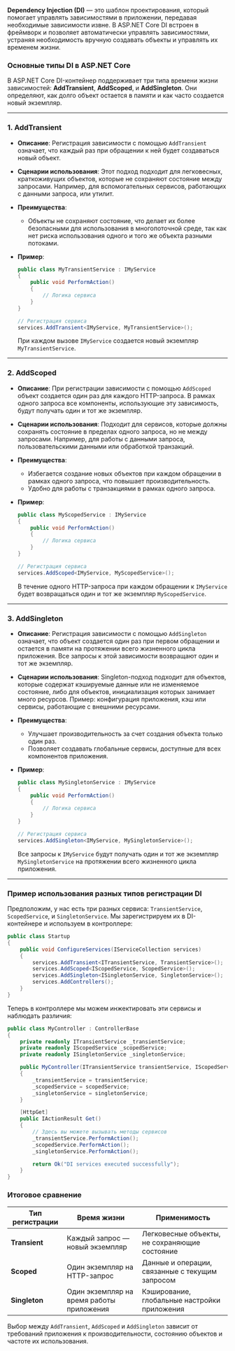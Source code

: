  **Dependency Injection (DI)** — это шаблон проектирования, который помогает управлять зависимостями в приложении, передавая необходимые зависимости извне. В ASP.NET Core DI встроен в фреймворк и позволяет автоматически управлять зависимостями, устраняя необходимость вручную создавать объекты и управлять их временем жизни.

### Основные типы DI в ASP.NET Core

В ASP.NET Core DI-контейнер поддерживает три типа времени жизни зависимостей: **AddTransient**, **AddScoped**, и **AddSingleton**. Они определяют, как долго объект остается в памяти и как часто создается новый экземпляр.

---

### 1. **AddTransient**

- **Описание**: Регистрация зависимости с помощью `AddTransient` означает, что каждый раз при обращении к ней будет создаваться новый объект.
- **Сценарии использования**: Этот подход подходит для легковесных, краткоживущих объектов, которые не сохраняют состояние между запросами. Например, для вспомогательных сервисов, работающих с данными запроса, или утилит.
- **Преимущества**: 
  - Объекты не сохраняют состояние, что делает их более безопасными для использования в многопоточной среде, так как нет риска использования одного и того же объекта разными потоками.
- **Пример**:
  ```csharp
  public class MyTransientService : IMyService
  {
      public void PerformAction() 
      {
          // Логика сервиса
      }
  }

  // Регистрация сервиса
  services.AddTransient<IMyService, MyTransientService>();
  ```

  При каждом вызове `IMyService` создается новый экземпляр `MyTransientService`.

---

### 2. **AddScoped**

- **Описание**: При регистрации зависимости с помощью `AddScoped` объект создается один раз для каждого HTTP-запроса. В рамках одного запроса все компоненты, использующие эту зависимость, будут получать один и тот же экземпляр.
- **Сценарии использования**: Подходит для сервисов, которые должны сохранять состояние в пределах одного запроса, но не между запросами. Например, для работы с данными запроса, пользовательскими данными или обработкой транзакций.
- **Преимущества**:
  - Избегается создание новых объектов при каждом обращении в рамках одного запроса, что повышает производительность.
  - Удобно для работы с транзакциями в рамках одного запроса.
- **Пример**:
  ```csharp
  public class MyScopedService : IMyService
  {
      public void PerformAction()
      {
          // Логика сервиса
      }
  }

  // Регистрация сервиса
  services.AddScoped<IMyService, MyScopedService>();
  ```

  В течение одного HTTP-запроса при каждом обращении к `IMyService` будет возвращаться один и тот же экземпляр `MyScopedService`.

---

### 3. **AddSingleton**

- **Описание**: Регистрация зависимости с помощью `AddSingleton` означает, что объект создается один раз при первом обращении и остается в памяти на протяжении всего жизненного цикла приложения. Все запросы к этой зависимости возвращают один и тот же экземпляр.
- **Сценарии использования**: Singleton-подход подходит для объектов, которые содержат кэшируемые данные или не изменяемое состояние, либо для объектов, инициализация которых занимает много ресурсов. Пример: конфигурация приложения, кэш или сервисы, работающие с внешними ресурсами.
- **Преимущества**:
  - Улучшает производительность за счет создания объекта только один раз.
  - Позволяет создавать глобальные сервисы, доступные для всех компонентов приложения.
- **Пример**:
  ```csharp
  public class MySingletonService : IMyService
  {
      public void PerformAction()
      {
          // Логика сервиса
      }
  }

  // Регистрация сервиса
  services.AddSingleton<IMyService, MySingletonService>();
  ```

  Все запросы к `IMyService` будут получать один и тот же экземпляр `MySingletonService` на протяжении всего жизненного цикла приложения.

---

### Пример использования разных типов регистрации DI

Предположим, у нас есть три разных сервиса: `TransientService`, `ScopedService`, и `SingletonService`. Мы зарегистрируем их в DI-контейнере и используем в контроллере:

```csharp
public class Startup
{
    public void ConfigureServices(IServiceCollection services)
    {
        services.AddTransient<ITransientService, TransientService>();
        services.AddScoped<IScopedService, ScopedService>();
        services.AddSingleton<ISingletonService, SingletonService>();
        services.AddControllers();
    }
}
```

Теперь в контроллере мы можем инжектировать эти сервисы и наблюдать различия:

```csharp
public class MyController : ControllerBase
{
    private readonly ITransientService _transientService;
    private readonly IScopedService _scopedService;
    private readonly ISingletonService _singletonService;

    public MyController(ITransientService transientService, IScopedService scopedService, ISingletonService singletonService)
    {
        _transientService = transientService;
        _scopedService = scopedService;
        _singletonService = singletonService;
    }

    [HttpGet]
    public IActionResult Get()
    {
        // Здесь вы можете вызывать методы сервисов
        _transientService.PerformAction();
        _scopedService.PerformAction();
        _singletonService.PerformAction();

        return Ok("DI services executed successfully");
    }
}
```

### Итоговое сравнение

| Тип регистрации | Время жизни                       | Применимость                                |
|-----------------|-----------------------------------|---------------------------------------------|
| **Transient**   | Каждый запрос — новый экземпляр   | Легковесные объекты, не сохраняющие состояние |
| **Scoped**      | Один экземпляр на HTTP-запрос     | Данные и операции, связанные с текущим запросом |
| **Singleton**   | Один экземпляр на время работы приложения | Кэширование, глобальные настройки приложения   |

Выбор между `AddTransient`, `AddScoped` и `AddSingleton` зависит от требований приложения к производительности, состоянию объектов и частоте их использования.